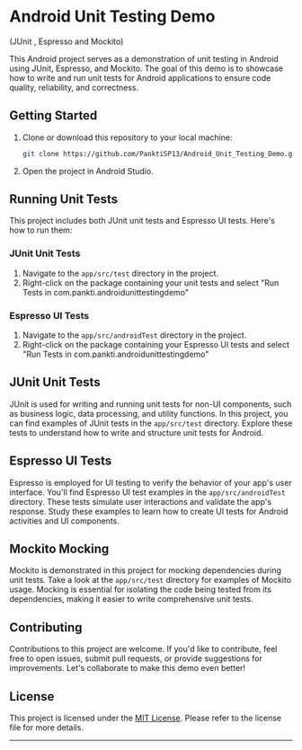 # Android Unit Testing Demo 
(JUnit , Espresso and Mockito)

This Android project serves as a demonstration of unit testing in Android using JUnit, Espresso, and Mockito. The goal of this demo is to showcase how to write and run unit tests for Android applications to ensure code quality, reliability, and correctness.

## Getting Started

1. Clone or download this repository to your local machine:

   ```bash
   git clone https://github.com/PanktiSP13/Android_Unit_Testing_Demo.git
   ```

2. Open the project in Android Studio.

## Running Unit Tests

This project includes both JUnit unit tests and Espresso UI tests. Here's how to run them:

### JUnit Unit Tests

1. Navigate to the `app/src/test` directory in the project.
2. Right-click on the package containing your unit tests and select "Run Tests in com.pankti.androidunittestingdemo"

### Espresso UI Tests

1. Navigate to the `app/src/androidTest` directory in the project.
2. Right-click on the package containing your Espresso UI tests and select "Run Tests in com.pankti.androidunittestingdemo"

## JUnit Unit Tests

JUnit is used for writing and running unit tests for non-UI components, such as business logic, data processing, and utility functions. In this project, you can find examples of JUnit tests in the `app/src/test` directory. Explore these tests to understand how to write and structure unit tests for Android.

## Espresso UI Tests

Espresso is employed for UI testing to verify the behavior of your app's user interface. You'll find Espresso UI test examples in the `app/src/androidTest` directory. These tests simulate user interactions and validate the app's response. Study these examples to learn how to create UI tests for Android activities and UI components.

## Mockito Mocking

Mockito is demonstrated in this project for mocking dependencies during unit tests. Take a look at the `app/src/test` directory for examples of Mockito usage. Mocking is essential for isolating the code being tested from its dependencies, making it easier to write comprehensive unit tests.

## Contributing

Contributions to this project are welcome. If you'd like to contribute, feel free to open issues, submit pull requests, or provide suggestions for improvements. Let's collaborate to make this demo even better!

## License

This project is licensed under the [MIT License](LICENSE). Please refer to the license file for more details.

---
